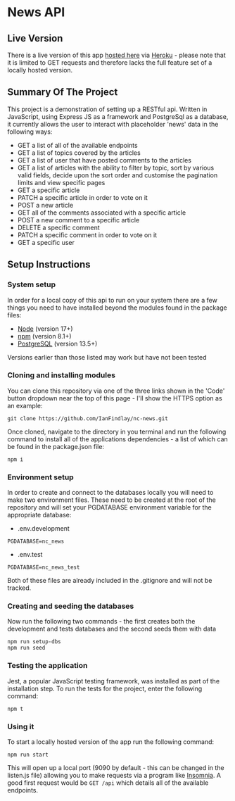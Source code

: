 # News API

## Live Version

There is a live version of this app [hosted here](https://ncnewsian.herokuapp.com/api) via [Heroku](https://heroku.com) - please note that it is limited to GET requests and therefore lacks the full feature set of a locally hosted version.

## Summary Of The Project

This project is a demonstration of setting up a RESTful api. Written in JavaScript, using Express JS as a framework and PostgreSql as a database, it currently allows the user to interact with placeholder 'news' data in the following ways:

- GET a list of all of the available endpoints
- GET a list of topics covered by the articles
- GET a list of user that have posted comments to the articles
- GET a list of articles with the ability to filter by topic, sort by various valid fields, decide upon the sort order and customise the pagination limits and view specific pages
- GET a specific article
- PATCH a specific article in order to vote on it
- POST a new article
- GET all of the comments associated with a specific article
- POST a new comment to a specific article
- DELETE a specific comment
- PATCH a specific comment in order to vote on it
- GET a specific user

## Setup Instructions

### System setup

In order for a local copy of this api to run on your system there are a few things you need to have installed beyond the modules found in the package files:

- [Node](https://nodejs.org/en/) (version 17+)
- [npm](https://www.npmjs.com/) (version 8.1+)
- [PostgreSQL](https://www.postgresql.org/) (version 13.5+)

Versions earlier than those listed may work but have not been tested

### Cloning and installing modules

You can clone this repository via one of the three links shown in the 'Code' button dropdown near the top of this page - I'll show the HTTPS option as an example:

```
git clone https://github.com/IanFindlay/nc-news.git
```

Once cloned, navigate to the directory in you terminal and run the following command to install all of the applications dependencies - a list of which can be found in the package.json file:

```
npm i
```

### Environment setup

In order to create and connect to the databases locally you will need to make two environment files. These need to be created at the root of the repository and will set your PGDATABASE environment variable for the appropriate database:

- .env.development

```
PGDATABASE=nc_news
```

- .env.test

```
PGDATABASE=nc_news_test
```

Both of these files are already included in the .gitignore and will not be tracked.

### Creating and seeding the databases

Now run the following two commands - the first creates both the development and tests databases and the second seeds them with data

```
npm run setup-dbs
npm run seed
```

### Testing the application

Jest, a popular JavaScript testing framework, was installed as part of the installation step. To run the tests for the project, enter the following command:

```
npm t
```

### Using it

To start a locally hosted version of the app run the following command:

```
npm run start
```

This will open up a local port (9090 by default - this can be changed in the listen.js file) allowing you to make requests via a program like [Insomnia](https://insomnia.rest/download). A good first request would be `GET /api` which details all of the available endpoints.
